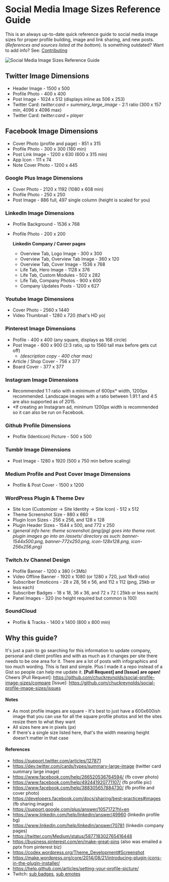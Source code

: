 # Social Media Image Sizes Reference Guide

This is an always up-to-date quick reference guide to social media image sizes for proper profile building, image and link sharing, and new posts. (_References and sources listed at the bottom_). Is something outdated? Want to add info? See: [Contributing]

[Contributing]: https://github.com/chuckreynolds/social-profile-image-sizes/blob/master/CONTRIBUTING.md

![Social Media Image Sizes Reference Guide](https://raw.githubusercontent.com/chuckreynolds/social-profile-image-sizes/master/socialmedia-img-sizes.png)


## Twitter Image Dimensions
* Header Image - 1500 x 500
* Profile Photo - 400 x 400
* Post Image - 1024 x 512 (displays inline as 506 x 253)
* Twitter Card: _twitter:card = summary_large_image_ - 2:1 ratio (300 x 157 min, 4096 x 4096 max)
* Twitter Card: _twitter:card = player_

## Facebook Image Dimensions
* Cover Photo (profile and page) - 851 x 315
* Profile Photo - 300 x 300 (180 min)
* Post Link Image - 1200 x 630 (600 x 315 min)
* App Icon - 111 x 74
* Note Cover Photo - 1200 x 445

### Google Plus Image Dimensions
* Cover Photo - 2120 x 1192 (1080 x 608 min)
* Profile Photo - 250 x 250
* Post Image - 886 full, 497 single column (height is scaled for you)

### LinkedIn Image Dimensions
* Profile Background - 1536 x 768
* Profile Photo - 200 x 200

  **Linkedin Company / Career pages**
  * Overview Tab, Logo Image - 300 x 300
  * Overview Tab, Overview Tab Image - 360 x 120
  * Overview Tab, Cover Image - 1536 x 768
  * Life Tab, Hero Image - 1128 x 376
  * Life Tab, Custom Modules - 502 x 282
  * Life Tab, Company Photos - 900 x 600
  * Company Updates Posts - 1200 x 627

### Youtube Image Dimensions
* Cover Photo - 2560 x 1440
* Video Thumbnail - 1280 x 720 (that's HD yo)

### Pinterest Image Dimensions
* Profile - 400 x 400 (any square, displays as 168 circle)
* Post Image - 600 x 900 (2:3 ratio, up to 1560 tall max before gets cut off)
  * _(description copy - 400 char max)_
* Article / Shop Cover - 756 x 377
* Board Cover - 377 x 377

### Instagram Image Dimensions
* Recommended 1:1 ratio with a minimum of 600px* width, 1200px recommended. Landscape images with a ratio between 1.91:1 and 4:5 are also supported as of 2015.
 *  *If creating an Instagram ad, minimum 1200px width is recommended so it can also be run on Facebook.

### Github Profile Dimensions
* Profile (Identicon) Picture - 500 x 500

### Tumblr Image Dimensions
* Post Image - 1280 x 1920 (500 x 750 min before scaling)

### Medium Profile and Post Cover Image Dimensions
* Profile & Post Cover - 1500 x 1200

### WordPress Plugin & Theme Dev
* Site Icon (Customizer -> Site Identity -> Site Icon) - 512 x 512
* Theme Screenshot Size - 880 x 660
* Plugin Icon Sizes - 256 x 256, and 128 x 128
* Plugin Header Sizes - 1544 x 500, and 772 x 250
* *(general info here: theme screenshot.(png/jpg) goes into theme root. plugin images go into an /assets/ directory as such: banner-1544x500.png, banner-772x250.png, icon-128x128.png, icon-256x256.png)*

### Twitch.tv Channel Design
* Profile Banner - 1200 x 380 (<3Mb)
* Video Offline Banner - 1920 x 1080 (or 1280 x 720, just 16x9 ratio)
* Subscriber Emoticons - 28 x 28, 56 x 56, and 112 x 112 (png, 25kb or less each)
* Subscriber Badges - 18 x 18, 36 x 36, and 72 x 72 ( 25kb or less each)
* Panel Images - 320 (no height required but common is 100)

### SoundCloud
* Profile & Tracks - 1400 x 1400 (800 x 800 min)

## Why this guide?
It's just a pain to go searching for this information to update company, personal and client profiles and with as much as it changes per site there needs to be one area for it. There are a lot of posts with infographics and too much wording. This is fast and simple. Plus I made it a repo instead of a Gist so people can help me update it. **[Pull Request] and [Issue] are open!** Cheers
[Pull Request]: https://github.com/chuckreynolds/social-profile-image-sizes/compare
[Issue]: https://github.com/chuckreynolds/social-profile-image-sizes/issues

#### Notes
* As most profile images are square - It's best to just have a 600x600ish image that you can use for all the square profile photos and let the sites resize them to what they want
* All sizes here are in pixels (px)
* If there's a single size listed here, that's the width meaning height doesn't matter in that case


#### References
* https://support.twitter.com/articles/127871
* https://dev.twitter.com/cards/types/summary-large-image (twitter card summary large image)
* https://www.facebook.com/help/266520536764594/ (fb cover photo)
* https://www.facebook.com/help/492441920771107/ (fb profile pic)
* https://www.facebook.com/help/388305657884730/ (fb profile and cover photo)
* https://developers.facebook.com/docs/sharing/best-practices#images (fb sharing images)
* https://support.google.com/plus/answer/1057172?hl=en
* https://www.linkedin.com/help/linkedin/answer/49960 (linkedin profile bg)
* https://www.linkedin.com/help/linkedin/answer/70781 (linkedin company pages)
* https://twitter.com/Medium/status/587718302765416448
* https://business.pinterest.com/en/make-great-pins (also was emailed a pptx from pinterest biz)
* https://codex.wordpress.org/Theme_Development#Screenshot
* https://make.wordpress.org/core/2014/08/21/introducing-plugin-icons-in-the-plugin-installer/
* https://help.github.com/articles/setting-your-profile-picture/
* Twitch: [sub badges](https://help.twitch.tv/customer/en/portal/articles/2579670-subscriber-badge-guide), [sub emotes](https://help.twitch.tv/customer/en/portal/articles/2348985-partner-emoticon-and-badge-guide)
